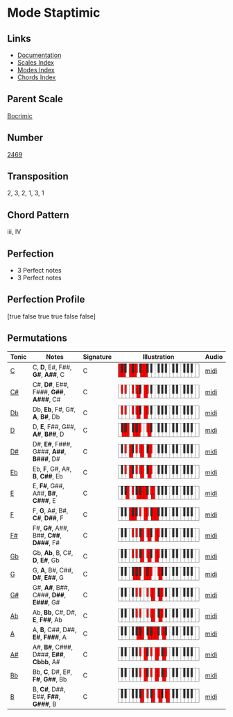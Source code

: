 # Mode Staptimic

## Links

- [Documentation](README.md)
- [Scales Index](Scales.md)
- [Modes Index](Modes.md)
- [Chords Index](Chords.md)

## Parent Scale

[Bocrimic](ScaleBocrimic.md)

## Number

[2469](https://ianring.com/musictheory/scales/2469)

## Transposition

2, 3, 2, 1, 3, 1

## Chord Pattern

iii, IV

## Perfection

- 3 Perfect notes
- 3 Perfect notes

## Perfection Profile

[true false true true false false]

## Permutations

| Tonic | Notes | Signature | Illustration | Audio |
|-------|-------|-----------|--------------|-------|
| [C](ModeCNaturalStaptimic.md) | C, **D**, E#, F##, **G#**, **A##**, C | C | ![CNaturalStaptimic](ModeCNaturalStaptimic.png) | [midi](https://github.com/edipermadi/music/blob/main/docs/ModeCNaturalStaptimic.mid?raw=true) |
| [C#](ModeCSharpStaptimic.md) | C#, **D#**, E##, F###, **G##**, **A###**, C# | C | ![CSharpStaptimic](ModeCSharpStaptimic.png) | [midi](https://github.com/edipermadi/music/blob/main/docs/ModeCSharpStaptimic.mid?raw=true) |
| [Db](ModeDFlatStaptimic.md) | Db, **Eb**, F#, G#, **A**, **B#**, Db | C | ![DFlatStaptimic](ModeDFlatStaptimic.png) | [midi](https://github.com/edipermadi/music/blob/main/docs/ModeDFlatStaptimic.mid?raw=true) |
| [D](ModeDNaturalStaptimic.md) | D, **E**, F##, G##, **A#**, **B##**, D | C | ![DNaturalStaptimic](ModeDNaturalStaptimic.png) | [midi](https://github.com/edipermadi/music/blob/main/docs/ModeDNaturalStaptimic.mid?raw=true) |
| [D#](ModeDSharpStaptimic.md) | D#, **E#**, F###, G###, **A##**, **B###**, D# | C | ![DSharpStaptimic](ModeDSharpStaptimic.png) | [midi](https://github.com/edipermadi/music/blob/main/docs/ModeDSharpStaptimic.mid?raw=true) |
| [Eb](ModeEFlatStaptimic.md) | Eb, **F**, G#, A#, **B**, **C##**, Eb | C | ![EFlatStaptimic](ModeEFlatStaptimic.png) | [midi](https://github.com/edipermadi/music/blob/main/docs/ModeEFlatStaptimic.mid?raw=true) |
| [E](ModeENaturalStaptimic.md) | E, **F#**, G##, A##, **B#**, **C###**, E | C | ![ENaturalStaptimic](ModeENaturalStaptimic.png) | [midi](https://github.com/edipermadi/music/blob/main/docs/ModeENaturalStaptimic.mid?raw=true) |
| [F](ModeFNaturalStaptimic.md) | F, **G**, A#, B#, **C#**, **D##**, F | C | ![FNaturalStaptimic](ModeFNaturalStaptimic.png) | [midi](https://github.com/edipermadi/music/blob/main/docs/ModeFNaturalStaptimic.mid?raw=true) |
| [F#](ModeFSharpStaptimic.md) | F#, **G#**, A##, B##, **C##**, **D###**, F# | C | ![FSharpStaptimic](ModeFSharpStaptimic.png) | [midi](https://github.com/edipermadi/music/blob/main/docs/ModeFSharpStaptimic.mid?raw=true) |
| [Gb](ModeGFlatStaptimic.md) | Gb, **Ab**, B, C#, **D**, **E#**, Gb | C | ![GFlatStaptimic](ModeGFlatStaptimic.png) | [midi](https://github.com/edipermadi/music/blob/main/docs/ModeGFlatStaptimic.mid?raw=true) |
| [G](ModeGNaturalStaptimic.md) | G, **A**, B#, C##, **D#**, **E##**, G | C | ![GNaturalStaptimic](ModeGNaturalStaptimic.png) | [midi](https://github.com/edipermadi/music/blob/main/docs/ModeGNaturalStaptimic.mid?raw=true) |
| [G#](ModeGSharpStaptimic.md) | G#, **A#**, B##, C###, **D##**, **E###**, G# | C | ![GSharpStaptimic](ModeGSharpStaptimic.png) | [midi](https://github.com/edipermadi/music/blob/main/docs/ModeGSharpStaptimic.mid?raw=true) |
| [Ab](ModeAFlatStaptimic.md) | Ab, **Bb**, C#, D#, **E**, **F##**, Ab | C | ![AFlatStaptimic](ModeAFlatStaptimic.png) | [midi](https://github.com/edipermadi/music/blob/main/docs/ModeAFlatStaptimic.mid?raw=true) |
| [A](ModeANaturalStaptimic.md) | A, **B**, C##, D##, **E#**, **F###**, A | C | ![ANaturalStaptimic](ModeANaturalStaptimic.png) | [midi](https://github.com/edipermadi/music/blob/main/docs/ModeANaturalStaptimic.mid?raw=true) |
| [A#](ModeASharpStaptimic.md) | A#, **B#**, C###, D###, **E##**, **Cbbb**, A# | C | ![ASharpStaptimic](ModeASharpStaptimic.png) | [midi](https://github.com/edipermadi/music/blob/main/docs/ModeASharpStaptimic.mid?raw=true) |
| [Bb](ModeBFlatStaptimic.md) | Bb, **C**, D#, E#, **F#**, **G##**, Bb | C | ![BFlatStaptimic](ModeBFlatStaptimic.png) | [midi](https://github.com/edipermadi/music/blob/main/docs/ModeBFlatStaptimic.mid?raw=true) |
| [B](ModeBNaturalStaptimic.md) | B, **C#**, D##, E##, **F##**, **G###**, B | C | ![BNaturalStaptimic](ModeBNaturalStaptimic.png) | [midi](https://github.com/edipermadi/music/blob/main/docs/ModeBNaturalStaptimic.mid?raw=true) |
